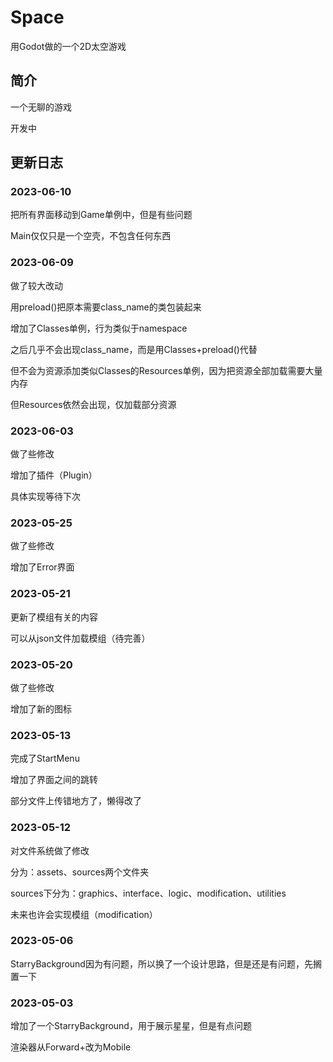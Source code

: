 # Space

用Godot做的一个2D太空游戏

## 简介

一个无聊的游戏

开发中

## 更新日志

### 2023-06-10

把所有界面移动到Game单例中，但是有些问题

Main仅仅只是一个空壳，不包含任何东西

### 2023-06-09

做了较大改动

用preload()把原本需要class_name的类包装起来

增加了Classes单例，行为类似于namespace

之后几乎不会出现class_name，而是用Classes+preload()代替

但不会为资源添加类似Classes的Resources单例，因为把资源全部加载需要大量内存

但Resources依然会出现，仅加载部分资源

### 2023-06-03

做了些修改

增加了插件（Plugin）

具体实现等待下次

### 2023-05-25

做了些修改

增加了Error界面

### 2023-05-21

更新了模组有关的内容

可以从json文件加载模组（待完善）

### 2023-05-20

做了些修改

增加了新的图标

### 2023-05-13

完成了StartMenu

增加了界面之间的跳转

部分文件上传错地方了，懒得改了

### 2023-05-12

对文件系统做了修改

分为：assets、sources两个文件夹

sources下分为：graphics、interface、logic、modification、utilities

未来也许会实现模组（modification）

### 2023-05-06

StarryBackground因为有问题，所以换了一个设计思路，但是还是有问题，先搁置一下

### 2023-05-03

增加了一个StarryBackground，用于展示星星，但是有点问题

渲染器从Forward+改为Mobile
